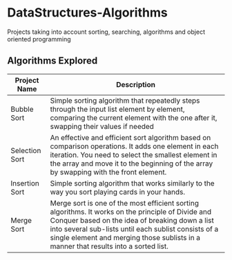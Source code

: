 # DataStructures-Algorithms
 Projects taking into account sorting, searching, algorithms and object oriented programming
 
## Algorithms Explored
| Project Name | Description |
| ------------ | ----------- |
| Bubble Sort  | Simple sorting algorithm that repeatedly steps through the input list element by element, comparing the current element with the one after it, swapping their values if needed |
| Selection Sort | An effective and efficient sort algorithm based on comparison operations. It adds one element in each iteration. You need to select the smallest element in the array and move it to the beginning of the array by swapping with the front element. |
| Insertion Sort | Simple sorting algorithm that works similarly to the way you sort playing cards in your hands. |
| Merge Sort | Merge sort is one of the most efficient sorting algorithms. It works on the principle of Divide and Conquer based on the idea of breaking down a list into several sub-lists until each sublist consists of a single element and merging those sublists in a manner that results into a sorted list. |
